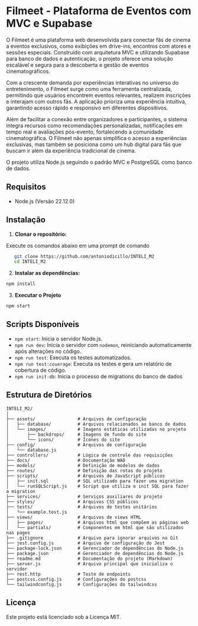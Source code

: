 # Filmeet - Plataforma de Eventos com MVC e Supabase 

O Filmeet é uma plataforma web desenvolvida para conectar fãs de cinema a eventos exclusivos, como exibições em drive-ins, encontros com atores e sessões especiais. Construído com arquitetura MVC e utilizando Supabase para banco de dados e autenticação, o projeto oferece uma solução escalável e segura para a descoberta e gestão de eventos cinematográficos.

Com a crescente demanda por experiências interativas no universo do entretenimento, o Filmeet surge como uma ferramenta centralizada, permitindo que usuários encontrem eventos relevantes, realizem inscrições e interajam com outros fãs. A aplicação prioriza uma experiência intuitiva, garantindo acesso rápido e responsivo em diferentes dispositivos.

Além de facilitar a conexão entre organizadores e participantes, o sistema integra recursos como recomendações personalizadas, notificações em tempo real e avaliações pós-evento, fortalecendo a comunidade cinematográfica. O Filmeet não apenas simplifica o acesso a experiências exclusivas, mas também se posiciona como um hub digital para fãs que buscam ir além da experiência tradicional de cinema.

O projeto utiliza Node.js seguindo o padrão MVC e PostgreSQL como banco de dados.

## Requisitos

- Node.js (Versão 22.12.0)

## Instalação

1. **Clonar o repositório:**

Execute os comandos abaixo em uma prompt de comando 
 
```bash
   git clone https://github.com/antoniodicillo/INTELI_M2
   cd INTELI_M2
```

2. **Instalar as dependências:**
    
```bash
npm install
```
    
3. **Executar o Projeto**

```bash
npm start
```

Scripts Disponíveis
-------------------

* `npm start`: Inicia o servidor Node.js.
* `npm run dev`: Inicia o servidor com `nodemon`, reiniciando automaticamente após alterações no código.
* `npm run test`: Executa os testes automatizados.
* `npm run test:coverage`: Executa os testes e gera um relatório de cobertura de código.
* `npm run init-db`: Inicia o processo de migrations do banco de dados

Estrutura de Diretórios
-----------------------

```
INTELI_M2/
│
├── assets/                # Arquivos de configuração
│   ├── database/          # Arquivos relacionados ao banco de dados
│   └── images/            # Imagens estáticas utilizadas no projeto
│       ├── backdrops/     # Imagens de fundo do site
│       └── icons/         # Ícones do site
├── config/                # Arquivos de configuração
│   └── database.js
├── controllers/           # Lógica de controle das requisições
├── docs/                  # Documentação WAD
├── models/                # Definição de modelos de dados 
├── routes/                # Definição das rotas do projeto
├── scripts/               # Arquivos de JavaScript públicos
│   ├── init.sql           # SQL utilizado para fazer uma migration
│   └── runSQLScript.js    # Script que utiliza o init SQL para fazer a migration
├── services/              # Serviços auxiliares do projeto
├── styles/                # Arquivos CSS públicos
├── tests/                 # Arquivos de testes unitários
│   └── example.test.js
├── views/                 # Arquivos de views HTML
│   ├── pages/             # Arquivos html que compõem as páginas web
│   └── partials/          # Componentes em html que são utilizados nas pages
├── .gitignore             # Arquivo para ignorar arquivos no Git
├── jest.config.js         # Arquivo de configuração do Jest
├── package-lock.json      # Gerenciador de dependências do Node.js
├── package.json           # Gerenciador de dependências do Node.js
├── readme.md              # Documentação do projeto (Markdown)
├── server.js              # Arquivo principal que inicializa o servidor
├── rest.http              # Teste de endpoints 
├── postcss.config.js      # Configurações do postcss
└── tailwindconfig.js      # Configurações do tailwindcss

```

Licença
-------

Este projeto está licenciado sob a Licença MIT.
